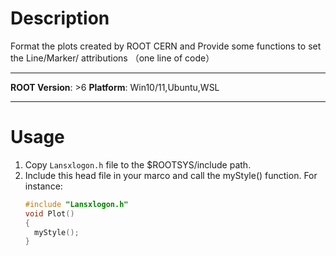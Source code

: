 # Description 
Format the plots created by ROOT CERN and Provide some functions to set the Line/Marker/ attributions （one line of code）

---

**ROOT Version**: >6
**Platform**: Win10/11,Ubuntu,WSL

---


# Usage
1. Copy `Lansxlogon.h` file to the $ROOTSYS/include path.
2. Include this head file in your marco and  call the myStyle() function. For instance:
   ```C++
   #include "Lansxlogon.h"
   void Plot()
   {
     myStyle();
   }
   ```
